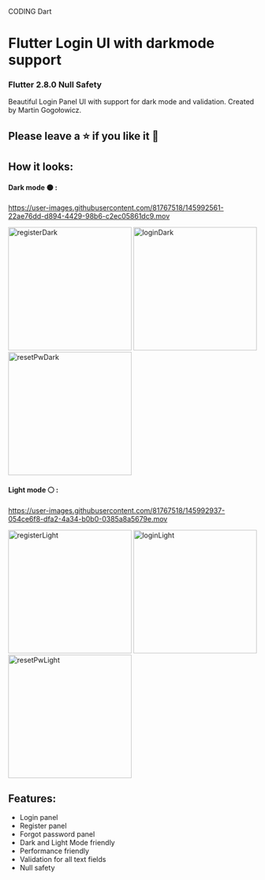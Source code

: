 CODING Dart

# Flutter Login UI with darkmode support
### Flutter 2.8.0 Null Safety
Beautiful Login Panel UI with support for dark mode and validation. Created by Martin Gogołowicz.
## Please leave a ⭐ if you like it 💙
## How it looks:
#### Dark mode ⚫ :
https://user-images.githubusercontent.com/81767518/145992561-22ae76dd-d894-4429-98b6-c2ec05861dc9.mov

<img width="250" alt="registerDark" src="https://user-images.githubusercontent.com/81767518/147104127-f936eb7c-498c-450f-b278-6d9a5ccada5d.png">
<img width="250" alt="loginDark" src="https://user-images.githubusercontent.com/81767518/147104139-6bcc9583-76b8-4fe3-845a-413bb08f9dfb.png">
<img width="250" alt="resetPwDark" src="https://user-images.githubusercontent.com/81767518/147104149-8950afe4-35b1-489f-a622-267d3bc543e6.png">

#### Light mode ⚪ :
https://user-images.githubusercontent.com/81767518/145992937-054ce6f8-dfa2-4a34-b0b0-0385a8a5679e.mov

<img width="250" alt="registerLight" src="https://user-images.githubusercontent.com/81767518/147104724-442cb4f8-4d75-4b5c-8d7d-005334a1ee17.png">
<img width="250" alt="loginLight" src="https://user-images.githubusercontent.com/81767518/147104744-98d2b15d-254f-4f10-bae7-f702b95b2839.png">
<img width="250" alt="resetPwLight" src="https://user-images.githubusercontent.com/81767518/147104752-a3771f14-a72a-426a-8149-b3e0afbdd3aa.png">



## Features:
- Login panel
- Register panel
- Forgot password panel
- Dark and Light Mode friendly
- Performance friendly
- Validation for all text fields
- Null safety




